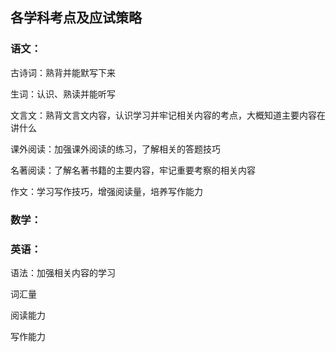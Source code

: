 ## 各学科考点及应试策略

### 语文：

古诗词：熟背并能默写下来

生词：认识、熟读并能听写

文言文：熟背文言文内容，认识学习并牢记相关内容的考点，大概知道主要内容在讲什么

课外阅读：加强课外阅读的练习，了解相关的答题技巧

名著阅读：了解名著书籍的主要内容，牢记重要考察的相关内容

作文：学习写作技巧，增强阅读量，培养写作能力

### 数学：

### 英语：

语法：加强相关内容的学习

词汇量

阅读能力

写作能力


